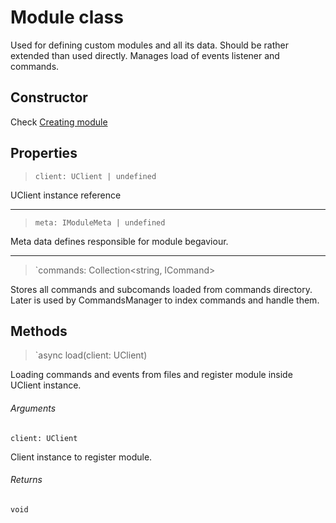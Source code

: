 # Module class

Used for defining custom modules and all its data. Should be rather extended than used directly. Manages load of events listener and commands.

## Constructor

Check [Creating module](../guides/createmodule.md)

## Properties

> `client: UClient | undefined`

UClient instance reference

---

> `meta: IModuleMeta | undefined`

Meta data defines responsible for module begaviour.

---

> `commands: Collection<string, ICommand>

Stores all commands and subcomands loaded from commands directory. Later is used by CommandsManager to index commands and handle them.

## Methods

> `async load(client: UClient)

Loading commands and events from files and register module inside UClient instance.

###### Arguments

`client: UClient`

Client instance to register module.

###### Returns

`void`
